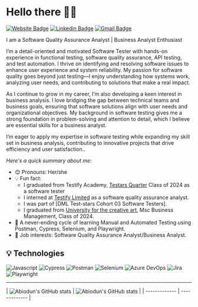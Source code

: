 # Hello there 👋🏾

[![Website Badge](https://img.shields.io/badge/-abiodunadams.com-000000?style=for-the-badge&logo=Google-Chrome&logoColor=white)](https://github.com/Abydams/Portfolio-Projects)
[![Linkedin Badge](https://img.shields.io/badge/-abiodunadams-blue?style=for-the-badge&logo=Linkedin&logoColor=white)](https://www.linkedin.com/in/abiodunadams/)
[![Gmail Badge](https://img.shields.io/badge/Gmail-D14836?style=for-the-badge&logo=gmail&logoColor=white)](mailto:abbyadams214@gmail.com)
<!-- [![Twitter Badge](https://img.shields.io/badge/-@didi_ekanem-1ca0f1?style=for-the-badge&logo=twitter&logoColor=white)](https://twitter.com/didi_ekanem) -->

I am a Software Quality Assurance Analyst | Business Analyst Enthusiast

I’m a detail-oriented and motivated Software Tester with hands-on experience in functional testing, software quality assurance, API testing, and test automation. I thrive on identifying and resolving software issues to enhance user experience and system reliability. My passion for software quality goes beyond just testing—I enjoy understanding how systems work, analyzing user needs, and contributing to solutions that make a real impact.

As I continue to grow in my career, I’m also developing a keen interest in business analysis. I love bridging the gap between technical teams and business goals, ensuring that software solutions align with user needs and organizational objectives. My background in software testing gives me a strong foundation in problem-solving and attention to detail, which I believe are essential skills for a business analyst.

I’m eager to apply my expertise in software testing while expanding my skill set in business analysis, contributing to innovative projects that drive efficiency and user satisfaction.. 

*Here's a quick summary about me*:

- 😊 Pronouns: Her/she
- 💡 Fun fact:
  - I graduated from Testify Academy, [Testars Quarter](https://academy.testifyltd.com/) Class of 2024 as a software tester
  - I interned at [Testify Limited](https://www.testifyltd.com/) as a software quality assurance analyst.
  - I was part of [DML Test-stars Cohort 03 Software Testers].
  - I graduated from [University for the creative art](https://www.uca.ac.uk/), Msc Business Management, Class of 2024.
- 🌱 A never-ending cycle of learning Manual and Automated Testing using Postman, Cypress, Selenium, and Playwright.
- 💼 Job interests: Software Quality Assurance Analyst/Business Analyst.
<!-- - 😊 I am looking for help with open-source projects and any open opportunities. -->

## 💡 Technologies

![Javascript](https://img.shields.io/badge/JavaScript-323330?style=for-the-badge&logo=javascript&logoColor=F7DF1E)
![Cypress](https://img.shields.io/badge/Cypress-17202C?style=for-the-badge&logo=cypress&logoColor=white)
![Postman](https://img.shields.io/badge/Postman-FF6C37?style=for-the-badge&logo=Postman&logoColor=white)
![Selenium](https://img.shields.io/badge/Selenium-43B02A?style=for-the-badge&logo=Selenium&logoColor=white)
![Azure DevOps](https://img.shields.io/badge/Azure_DevOps-0078D7?style=for-the-badge&logo=azure-devops&logoColor=white)
![Jira](https://img.shields.io/badge/Jira-0052CC?style=for-the-badge&logo=Jira&logoColor=white)
![Playwright](https://img.shields.io/badge/Playwright-45ba4b?style=for-the-badge&logo=Playwright&logoColor=white)

---

| <img align="center" src="https://github-readme-stats-sigma-five.vercel.app/api?username=abydams&show_icons=true&include_all_commits=true&hide_border=true" alt="Abiodun's GitHub stats" /> | <img align="center" src="https://github-readme-stats-sigma-five.vercel.app/api/top-langs/?username=abydams&langs_count=8&layout=compact&hide_border=true" alt="Abiodun's GitHub stats" /> |
| ------------- | ------------- |
